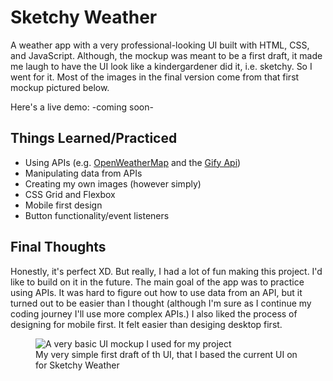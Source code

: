 # Sketchy Weather
<p>A weather app with a very professional-looking UI built with HTML, CSS, and JavaScript. Although, the mockup was meant to be a first draft, it made me laugh to have the UI look like a kindergardener did it, i.e. sketchy. So I went for it. Most of the images in the final version come from that first mockup pictured below.</p>
<p>Here's a live demo: -coming soon-</p>
<h2>Things Learned/Practiced</h2>
<ul>
  <li>Using APIs (e.g. <a href="https://openweathermap.org/">OpenWeatherMap</a> and the <a href="https://developers.giphy.com/">Gify Api</a>)</li>
  <li>Manipulating data from APIs</li>
  <li>Creating my own images (however simply)</li>
  <li>CSS Grid and Flexbox</li>
  <li>Mobile first design</li>
  <li>Button functionality/event listeners</li>
  </ul>
  <h2>Final Thoughts</h2>
  <p>Honestly, it's perfect XD. But really, I had a lot of fun making this project. I'd like to build on it in the future. The main goal of the app was to practice using APIs. It was hard to figure out how to use data from an API, but it turned out to be easier than I thought (although I'm sure as I continue my coding journey I'll use more complex APIs.) I also liked the process of designing for mobile first. It felt easier than desiging desktop first.       </p>
<figure>
<img src="https://user-images.githubusercontent.com/27658766/163634545-38fdac18-e0ca-420d-86e3-a5991ed02d3f.jpeg" alt="A very basic UI mockup I used for my project">
<figcaption>My very simple first draft of th UI, that I based the current UI on for Sketchy Weather</figcaption>
</figure>
